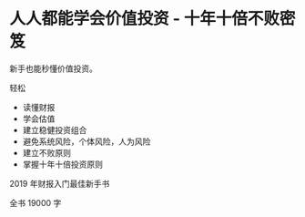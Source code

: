 # 人人都能学会价值投资 - 十年十倍不败密笈

新手也能秒懂价值投资。

轻松

* 读懂财报
* 学会估值
* 建立稳健投资组合
* 避免系统风险，个体风险，人为风险
* 建立不败原则
* 掌握十年十倍投资原则

2019 年财报入门最佳新手书

全书 19000 字
